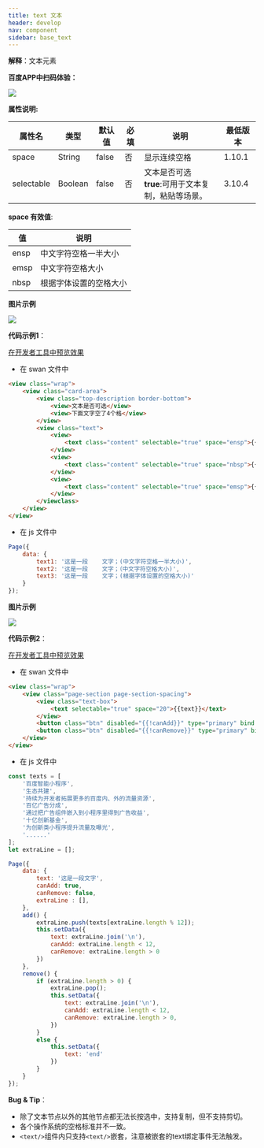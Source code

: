 ```yaml
---
title: text 文本
header: develop
nav: component
sidebar: base_text
---
```





**解释**：文本元素

**百度APP中扫码体验：**

<img src="https://b.bdstatic.com/miniapp/assets/images/doc_demo/text.png"  class="demo-qrcode-image" />

**属性说明:**

|属性名 |类型  |默认值  | 必填 |说明|最低版本|
|---- | ---- | ---- |---- |---- |--|
| space | String  | false | 否 |显示连续空格|1.10.1|
| selectable|Boolean|false| 否 |文本是否可选<br>**true**:可用于文本复制，粘贴等场景。|3.10.4|

**space 有效值**:

| 值 | 说明 |
| ---- | ---- |
| ensp | 中文字符空格一半大小 |
| emsp | 中文字符空格大小 |
| nbsp | 根据字体设置的空格大小 |

**图片示例**

<div class="m-doc-custom-examples">
    <div class="m-doc-custom-examples-correct">
        <img src="https://b.bdstatic.com/miniapp/images/text.png">
    </div>
    <div class="m-doc-custom-examples-correct">
        <img src=" ">
    </div>
    <div class="m-doc-custom-examples-correct">
        <img src=" ">
    </div>     
</div>

**代码示例1**：

<a href="swanide://fragment/c5329d0683b8db558716cd60ed9b5fd51575020767658" title="在开发者工具中预览效果" target="_self">在开发者工具中预览效果</a>

* 在 swan 文件中

```html
<view class="wrap">
    <view class="card-area">
        <view class="top-description border-bottom">
            <view>文本是否可选</view>
            <view>下面文字空了4个格</view>
        </view>
        <view class="text">
            <view>
                <text class="content" selectable="true" space="ensp">{{text1}}</text>
            </view>
            <view>
                <text class="content" selectable="true" space="nbsp">{{text3}}</text>
            </view>
            <view>
                <text class="content" selectable="true" space="emsp">{{text2}}</text>
            </view>
        </viewclass>
    </view>
</view>
```

* 在 js 文件中

```js
Page({
    data: {
        text1: '这是一段    文字；(中文字符空格一半大小)',
        text2: '这是一段    文字；（中文字符空格大小)',
        text3: '这是一段    文字；(根据字体设置的空格大小)'
    }
});
```

**图片示例**

<div class="m-doc-custom-examples">
    <div class="m-doc-custom-examples-correct">
        <img src="https://b.bdstatic.com/miniapp/images/text.gif">
    </div>
    <div class="m-doc-custom-examples-correct">
        <img src=" ">
    </div>
    <div class="m-doc-custom-examples-correct">
        <img src=" ">
    </div>     
</div>

**代码示例2**：

<a href="swanide://fragment/475757ad12315ba758ce42bc61e47ba11565503530789" title="在开发者工具中预览效果" target="_self">在开发者工具中预览效果</a>

* 在 swan 文件中

```html
<view class="wrap">
    <view class="page-section page-section-spacing">
        <view class="text-box">
            <text selectable="true" space="20">{{text}}</text>
        </view>
        <button class="btn" disabled="{{!canAdd}}" type="primary" bind:tap="add">add text</button>
        <button class="btn" disabled="{{!canRemove}}" type="primary" bind:tap="remove">remove text</button>
    </view>
</view>
```

* 在 js 文件中

```js
const texts = [
    '百度智能小程序',
    '生态共建',
    '持续为开发者拓展更多的百度内、外的流量资源',
    '百亿广告分成',
    '通过把广告组件嵌入到小程序里得到广告收益',
    '十亿创新基金',
    '为创新类小程序提升流量及曝光',
    '......'
];
let extraLine = [];

Page({
    data: {
        text: '这是一段文字',
        canAdd: true,
        canRemove: false,
        extraLine : [],
    },
    add() {
        extraLine.push(texts[extraLine.length % 12]);
        this.setData({
            text: extraLine.join('\n'),
            canAdd: extraLine.length < 12,
            canRemove: extraLine.length > 0
        })
    },
    remove() {
        if (extraLine.length > 0) {
            extraLine.pop();
            this.setData({
                text: extraLine.join('\n'),
                canAdd: extraLine.length < 12,
                canRemove: extraLine.length > 0,
            })
        }
        else {
            this.setData({
                text: 'end'
            })
        }
    }
});

```



**Bug & Tip**：

* 除了文本节点以外的其他节点都无法长按选中，支持复制，但不支持剪切。
* 各个操作系统的空格标准并不一致。
* `<text/>`组件内只支持`<text/>`嵌套，注意被嵌套的text绑定事件无法触发。

